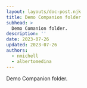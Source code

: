 ```yaml
---
layout: layouts/doc-post.njk
title: Demo Companion folder
subhead: >
  Demo Comanion folder.
description: ''
date: 2023-07-26
updated: 2023-07-26
authors:
  - nmichell
  - albertomedina
---
```


Demo Companion folder.
